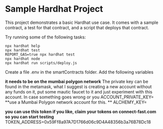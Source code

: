 # Sample Hardhat Project

This project demonstrates a basic Hardhat use case. It comes with a sample contract, a test for that contract, and a script that deploys that contract.

Try running some of the following tasks:

```shell
npx hardhat help
npx hardhat test
REPORT_GAS=true npx hardhat test
npx hardhat node
npx hardhat run scripts/deploy.js
```

Create a file .env in the smartContracts folder. 
Add the following variables 

**it needs to be on the mumbai polygon network**
The private key can be found in the metamask, what I suggest is creating a new account without any funds on it, put some mautic faucet to it and just experiment with this account. In case something goes wrong or you
ACCOUNT_PRIVATE_KEY= 
**use a Mumbai Polygon network account for this. **
ALCHEMY_KEY=

**you can use this token if you like, claim your tokens on connect-fast.com so you can start testing**
TOKEN_ADDRESS=0x59Ff8a97A7D1766d06c9D4A48356b3a76B78Dc18

